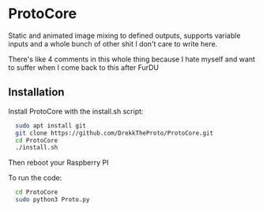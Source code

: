# ProtoCore

Static and animated image mixing to defined outputs, supports variable inputs and a whole bunch of other shit I don't care to write here.

There's like 4 comments in this whole thing because I hate myself and want to suffer when I come back to this after FurDU
## Installation

Install ProtoCore with the install.sh script:

```bash
  sudo apt install git
  git clone https://github.com/DrekkTheProto/ProtoCore.git
  cd ProtoCore
  ./install.sh
```
Then reboot your Raspberry PI

To run the code:
```bash
  cd ProtoCore
  sudo python3 Proto.py
